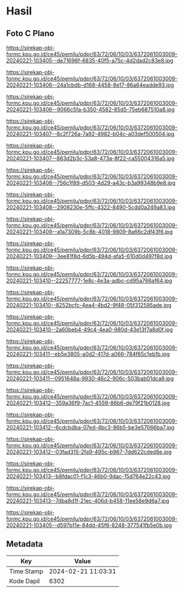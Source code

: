 # Hasil

## Foto C Plano

https://sirekap-obj-formc.kpu.go.id/ce45/pemilu/pdpr/63/72/06/10/03/6372061003009-20240221-103405--de71696f-6835-40f5-a75c-4d2dad2c83e8.jpg

https://sirekap-obj-formc.kpu.go.id/ce45/pemilu/pdpr/63/72/06/10/03/6372061003009-20240221-103406--24a1cbdb-d168-4458-8e17-86a64eadde93.jpg

https://sirekap-obj-formc.kpu.go.id/ce45/pemilu/pdpr/63/72/06/10/03/6372061003009-20240221-103406--9066c5fa-b350-4582-85d5-75eb687510a8.jpg

https://sirekap-obj-formc.kpu.go.id/ce45/pemilu/pdpr/63/72/06/10/03/6372061003009-20240221-103407--8c2f726a-7a92-4982-b04c-a03def500504.jpg

https://sirekap-obj-formc.kpu.go.id/ce45/pemilu/pdpr/63/72/06/10/03/6372061003009-20240221-103407--863d2b3c-53a8-473a-8f22-ca55004316a5.jpg

https://sirekap-obj-formc.kpu.go.id/ce45/pemilu/pdpr/63/72/06/10/03/6372061003009-20240221-103408--756c1f89-d503-4d29-a43c-b3a99348b9e8.jpg

https://sirekap-obj-formc.kpu.go.id/ce45/pemilu/pdpr/63/72/06/10/03/6372061003009-20240221-103408--2908230e-5ffc-4322-8490-5cdd0a249a83.jpg

https://sirekap-obj-formc.kpu.go.id/ce45/pemilu/pdpr/63/72/06/10/03/6372061003009-20240221-103409--a1a7309b-5c8b-4018-9809-8a66c2df43f6.jpg

https://sirekap-obj-formc.kpu.go.id/ce45/pemilu/pdpr/63/72/06/10/03/6372061003009-20240221-103409--3ee81f8d-6d5b-494d-afa5-610d0d497f8d.jpg

https://sirekap-obj-formc.kpu.go.id/ce45/pemilu/pdpr/63/72/06/10/03/6372061003009-20240221-103410--22257777-1e8c-4e3a-adbc-cd95a766af64.jpg

https://sirekap-obj-formc.kpu.go.id/ce45/pemilu/pdpr/63/72/06/10/03/6372061003009-20240221-103410--8252bcfc-4ea4-4bd2-9f48-05f312595ade.jpg

https://sirekap-obj-formc.kpu.go.id/ce45/pemilu/pdpr/63/72/06/10/03/6372061003009-20240221-103410--2a60beb4-49c4-4ea0-980d-43e13f7a8d0f.jpg

https://sirekap-obj-formc.kpu.go.id/ce45/pemilu/pdpr/63/72/06/10/03/6372061003009-20240221-103411--eb5e3805-a0d2-417d-a066-784f65c1eb1b.jpg

https://sirekap-obj-formc.kpu.go.id/ce45/pemilu/pdpr/63/72/06/10/03/6372061003009-20240221-103411--0951648a-9930-46c2-906c-503bab01dca9.jpg

https://sirekap-obj-formc.kpu.go.id/ce45/pemilu/pdpr/63/72/06/10/03/6372061003009-20240221-103412--359a36f9-7ac1-4559-86b6-de79f21b0128.jpg

https://sirekap-obj-formc.kpu.go.id/ce45/pemilu/pdpr/63/72/06/10/03/6372061003009-20240221-103412--6cdcbdba-07ed-4bc3-86b5-be3e57066ba7.jpg

https://sirekap-obj-formc.kpu.go.id/ce45/pemilu/pdpr/63/72/06/10/03/6372061003009-20240221-103412--03fad315-2fa9-495c-b967-7dd622cded8e.jpg

https://sirekap-obj-formc.kpu.go.id/ce45/pemilu/pdpr/63/72/06/10/03/6372061003009-20240221-103413--b8fdac01-f1c3-46b0-9dac-15d764e22c43.jpg

https://sirekap-obj-formc.kpu.go.id/ce45/pemilu/pdpr/63/72/06/10/03/6372061003009-20240221-103413--7dba8d1f-21ec-406d-b458-11ee58e9d6a7.jpg

https://sirekap-obj-formc.kpu.go.id/ce45/pemilu/pdpr/63/72/06/10/03/6372061003009-20240221-103405--d597b11e-84dd-45f6-8248-377541fb5e0b.jpg


## Metadata

| Key        | Value               |
| ---------- | ------------------- |
| Time Stamp | 2024-02-21 11:03:31 |
| Kode Dapil | 6302                |



